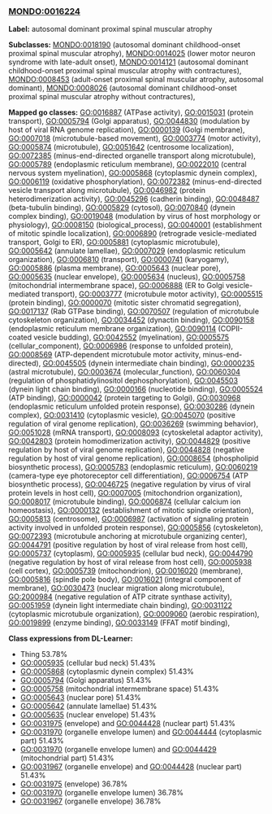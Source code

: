 
### [MONDO:0016224](http://purl.obolibrary.org/obo/MONDO_0016224)
**Label:** autosomal dominant proximal spinal muscular atrophy

**Subclasses:** [MONDO:0018190](http://purl.obolibrary.org/obo/MONDO_0018190) (autosomal dominant childhood-onset proximal spinal muscular atrophy), [MONDO:0014025](http://purl.obolibrary.org/obo/MONDO_0014025) (lower motor neuron syndrome with late-adult onset), [MONDO:0014121](http://purl.obolibrary.org/obo/MONDO_0014121) (autosomal dominant childhood-onset proximal spinal muscular atrophy with contractures), [MONDO:0008453](http://purl.obolibrary.org/obo/MONDO_0008453) (adult-onset proximal spinal muscular atrophy, autosomal dominant), [MONDO:0008026](http://purl.obolibrary.org/obo/MONDO_0008026) (autosomal dominant childhood-onset proximal spinal muscular atrophy without contractures), 

**Mapped go classes:** [GO:0016887](http://purl.obolibrary.org/obo/GO_0016887) (ATPase activity), [GO:0015031](http://purl.obolibrary.org/obo/GO_0015031) (protein transport), [GO:0005794](http://purl.obolibrary.org/obo/GO_0005794) (Golgi apparatus), [GO:0044830](http://purl.obolibrary.org/obo/GO_0044830) (modulation by host of viral RNA genome replication), [GO:0000139](http://purl.obolibrary.org/obo/GO_0000139) (Golgi membrane), [GO:0007018](http://purl.obolibrary.org/obo/GO_0007018) (microtubule-based movement), [GO:0003774](http://purl.obolibrary.org/obo/GO_0003774) (motor activity), [GO:0005874](http://purl.obolibrary.org/obo/GO_0005874) (microtubule), [GO:0051642](http://purl.obolibrary.org/obo/GO_0051642) (centrosome localization), [GO:0072385](http://purl.obolibrary.org/obo/GO_0072385) (minus-end-directed organelle transport along microtubule), [GO:0005789](http://purl.obolibrary.org/obo/GO_0005789) (endoplasmic reticulum membrane), [GO:0022010](http://purl.obolibrary.org/obo/GO_0022010) (central nervous system myelination), [GO:0005868](http://purl.obolibrary.org/obo/GO_0005868) (cytoplasmic dynein complex), [GO:0006119](http://purl.obolibrary.org/obo/GO_0006119) (oxidative phosphorylation), [GO:0072382](http://purl.obolibrary.org/obo/GO_0072382) (minus-end-directed vesicle transport along microtubule), [GO:0046982](http://purl.obolibrary.org/obo/GO_0046982) (protein heterodimerization activity), [GO:0045296](http://purl.obolibrary.org/obo/GO_0045296) (cadherin binding), [GO:0048487](http://purl.obolibrary.org/obo/GO_0048487) (beta-tubulin binding), [GO:0005829](http://purl.obolibrary.org/obo/GO_0005829) (cytosol), [GO:0070840](http://purl.obolibrary.org/obo/GO_0070840) (dynein complex binding), [GO:0019048](http://purl.obolibrary.org/obo/GO_0019048) (modulation by virus of host morphology or physiology), [GO:0008150](http://purl.obolibrary.org/obo/GO_0008150) (biological_process), [GO:0040001](http://purl.obolibrary.org/obo/GO_0040001) (establishment of mitotic spindle localization), [GO:0006890](http://purl.obolibrary.org/obo/GO_0006890) (retrograde vesicle-mediated transport, Golgi to ER), [GO:0005881](http://purl.obolibrary.org/obo/GO_0005881) (cytoplasmic microtubule), [GO:0005642](http://purl.obolibrary.org/obo/GO_0005642) (annulate lamellae), [GO:0007029](http://purl.obolibrary.org/obo/GO_0007029) (endoplasmic reticulum organization), [GO:0006810](http://purl.obolibrary.org/obo/GO_0006810) (transport), [GO:0000741](http://purl.obolibrary.org/obo/GO_0000741) (karyogamy), [GO:0005886](http://purl.obolibrary.org/obo/GO_0005886) (plasma membrane), [GO:0005643](http://purl.obolibrary.org/obo/GO_0005643) (nuclear pore), [GO:0005635](http://purl.obolibrary.org/obo/GO_0005635) (nuclear envelope), [GO:0005634](http://purl.obolibrary.org/obo/GO_0005634) (nucleus), [GO:0005758](http://purl.obolibrary.org/obo/GO_0005758) (mitochondrial intermembrane space), [GO:0006888](http://purl.obolibrary.org/obo/GO_0006888) (ER to Golgi vesicle-mediated transport), [GO:0003777](http://purl.obolibrary.org/obo/GO_0003777) (microtubule motor activity), [GO:0005515](http://purl.obolibrary.org/obo/GO_0005515) (protein binding), [GO:0000070](http://purl.obolibrary.org/obo/GO_0000070) (mitotic sister chromatid segregation), [GO:0017137](http://purl.obolibrary.org/obo/GO_0017137) (Rab GTPase binding), [GO:0070507](http://purl.obolibrary.org/obo/GO_0070507) (regulation of microtubule cytoskeleton organization), [GO:0034452](http://purl.obolibrary.org/obo/GO_0034452) (dynactin binding), [GO:0090158](http://purl.obolibrary.org/obo/GO_0090158) (endoplasmic reticulum membrane organization), [GO:0090114](http://purl.obolibrary.org/obo/GO_0090114) (COPII-coated vesicle budding), [GO:0042552](http://purl.obolibrary.org/obo/GO_0042552) (myelination), [GO:0005575](http://purl.obolibrary.org/obo/GO_0005575) (cellular_component), [GO:0006986](http://purl.obolibrary.org/obo/GO_0006986) (response to unfolded protein), [GO:0008569](http://purl.obolibrary.org/obo/GO_0008569) (ATP-dependent microtubule motor activity, minus-end-directed), [GO:0045505](http://purl.obolibrary.org/obo/GO_0045505) (dynein intermediate chain binding), [GO:0000235](http://purl.obolibrary.org/obo/GO_0000235) (astral microtubule), [GO:0003674](http://purl.obolibrary.org/obo/GO_0003674) (molecular_function), [GO:0060304](http://purl.obolibrary.org/obo/GO_0060304) (regulation of phosphatidylinositol dephosphorylation), [GO:0045503](http://purl.obolibrary.org/obo/GO_0045503) (dynein light chain binding), [GO:0000166](http://purl.obolibrary.org/obo/GO_0000166) (nucleotide binding), [GO:0005524](http://purl.obolibrary.org/obo/GO_0005524) (ATP binding), [GO:0000042](http://purl.obolibrary.org/obo/GO_0000042) (protein targeting to Golgi), [GO:0030968](http://purl.obolibrary.org/obo/GO_0030968) (endoplasmic reticulum unfolded protein response), [GO:0030286](http://purl.obolibrary.org/obo/GO_0030286) (dynein complex), [GO:0031410](http://purl.obolibrary.org/obo/GO_0031410) (cytoplasmic vesicle), [GO:0045070](http://purl.obolibrary.org/obo/GO_0045070) (positive regulation of viral genome replication), [GO:0036269](http://purl.obolibrary.org/obo/GO_0036269) (swimming behavior), [GO:0051028](http://purl.obolibrary.org/obo/GO_0051028) (mRNA transport), [GO:0008093](http://purl.obolibrary.org/obo/GO_0008093) (cytoskeletal adaptor activity), [GO:0042803](http://purl.obolibrary.org/obo/GO_0042803) (protein homodimerization activity), [GO:0044829](http://purl.obolibrary.org/obo/GO_0044829) (positive regulation by host of viral genome replication), [GO:0044828](http://purl.obolibrary.org/obo/GO_0044828) (negative regulation by host of viral genome replication), [GO:0008654](http://purl.obolibrary.org/obo/GO_0008654) (phospholipid biosynthetic process), [GO:0005783](http://purl.obolibrary.org/obo/GO_0005783) (endoplasmic reticulum), [GO:0060219](http://purl.obolibrary.org/obo/GO_0060219) (camera-type eye photoreceptor cell differentiation), [GO:0006754](http://purl.obolibrary.org/obo/GO_0006754) (ATP biosynthetic process), [GO:0046725](http://purl.obolibrary.org/obo/GO_0046725) (negative regulation by virus of viral protein levels in host cell), [GO:0007005](http://purl.obolibrary.org/obo/GO_0007005) (mitochondrion organization), [GO:0008017](http://purl.obolibrary.org/obo/GO_0008017) (microtubule binding), [GO:0006874](http://purl.obolibrary.org/obo/GO_0006874) (cellular calcium ion homeostasis), [GO:0000132](http://purl.obolibrary.org/obo/GO_0000132) (establishment of mitotic spindle orientation), [GO:0005813](http://purl.obolibrary.org/obo/GO_0005813) (centrosome), [GO:0006987](http://purl.obolibrary.org/obo/GO_0006987) (activation of signaling protein activity involved in unfolded protein response), [GO:0005856](http://purl.obolibrary.org/obo/GO_0005856) (cytoskeleton), [GO:0072393](http://purl.obolibrary.org/obo/GO_0072393) (microtubule anchoring at microtubule organizing center), [GO:0044791](http://purl.obolibrary.org/obo/GO_0044791) (positive regulation by host of viral release from host cell), [GO:0005737](http://purl.obolibrary.org/obo/GO_0005737) (cytoplasm), [GO:0005935](http://purl.obolibrary.org/obo/GO_0005935) (cellular bud neck), [GO:0044790](http://purl.obolibrary.org/obo/GO_0044790) (negative regulation by host of viral release from host cell), [GO:0005938](http://purl.obolibrary.org/obo/GO_0005938) (cell cortex), [GO:0005739](http://purl.obolibrary.org/obo/GO_0005739) (mitochondrion), [GO:0016020](http://purl.obolibrary.org/obo/GO_0016020) (membrane), [GO:0005816](http://purl.obolibrary.org/obo/GO_0005816) (spindle pole body), [GO:0016021](http://purl.obolibrary.org/obo/GO_0016021) (integral component of membrane), [GO:0030473](http://purl.obolibrary.org/obo/GO_0030473) (nuclear migration along microtubule), [GO:2000984](http://purl.obolibrary.org/obo/GO_2000984) (negative regulation of ATP citrate synthase activity), [GO:0051959](http://purl.obolibrary.org/obo/GO_0051959) (dynein light intermediate chain binding), [GO:0031122](http://purl.obolibrary.org/obo/GO_0031122) (cytoplasmic microtubule organization), [GO:0009060](http://purl.obolibrary.org/obo/GO_0009060) (aerobic respiration), [GO:0019899](http://purl.obolibrary.org/obo/GO_0019899) (enzyme binding), [GO:0033149](http://purl.obolibrary.org/obo/GO_0033149) (FFAT motif binding), 

**Class expressions from DL-Learner:**

- Thing 53.78%
- [GO:0005935](http://purl.obolibrary.org/obo/GO_0005935) (cellular bud neck) 51.43%
- [GO:0005868](http://purl.obolibrary.org/obo/GO_0005868) (cytoplasmic dynein complex) 51.43%
- [GO:0005794](http://purl.obolibrary.org/obo/GO_0005794) (Golgi apparatus) 51.43%
- [GO:0005758](http://purl.obolibrary.org/obo/GO_0005758) (mitochondrial intermembrane space) 51.43%
- [GO:0005643](http://purl.obolibrary.org/obo/GO_0005643) (nuclear pore) 51.43%
- [GO:0005642](http://purl.obolibrary.org/obo/GO_0005642) (annulate lamellae) 51.43%
- [GO:0005635](http://purl.obolibrary.org/obo/GO_0005635) (nuclear envelope) 51.43%
- [GO:0031975](http://purl.obolibrary.org/obo/GO_0031975) (envelope) and [GO:0044428](http://purl.obolibrary.org/obo/GO_0044428) (nuclear part) 51.43%
- [GO:0031970](http://purl.obolibrary.org/obo/GO_0031970) (organelle envelope lumen) and [GO:0044444](http://purl.obolibrary.org/obo/GO_0044444) (cytoplasmic part) 51.43%
- [GO:0031970](http://purl.obolibrary.org/obo/GO_0031970) (organelle envelope lumen) and [GO:0044429](http://purl.obolibrary.org/obo/GO_0044429) (mitochondrial part) 51.43%
- [GO:0031967](http://purl.obolibrary.org/obo/GO_0031967) (organelle envelope) and [GO:0044428](http://purl.obolibrary.org/obo/GO_0044428) (nuclear part) 51.43%
- [GO:0031975](http://purl.obolibrary.org/obo/GO_0031975) (envelope) 36.78%
- [GO:0031970](http://purl.obolibrary.org/obo/GO_0031970) (organelle envelope lumen) 36.78%
- [GO:0031967](http://purl.obolibrary.org/obo/GO_0031967) (organelle envelope) 36.78%


